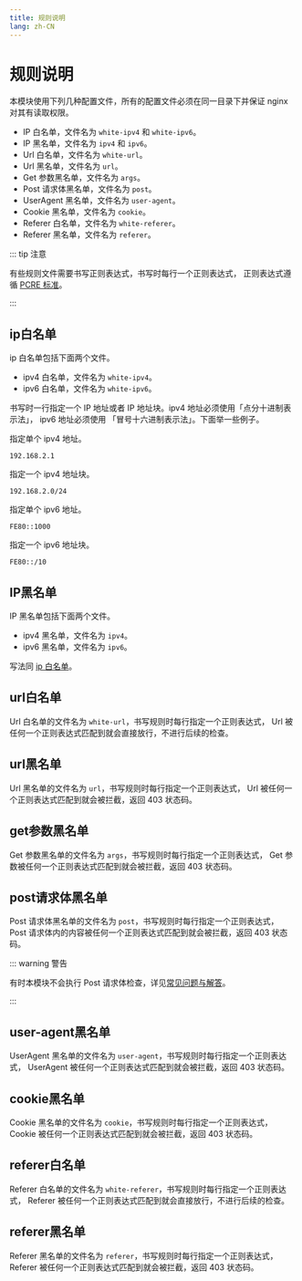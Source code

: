 ```yaml
---
title: 规则说明
lang: zh-CN
---
```


# 规则说明

本模块使用下列几种配置文件，所有的配置文件必须在同一目录下并保证 nginx 对其有读取权限。

* IP 白名单，文件名为 `white-ipv4` 和 `white-ipv6`。
* IP 黑名单，文件名为 `ipv4` 和 `ipv6`。
* Url 白名单，文件名为 `white-url`。
* Url 黑名单，文件名为 `url`。
* Get 参数黑名单，文件名为 `args`。
* Post 请求体黑名单，文件名为 `post`。
* UserAgent 黑名单，文件名为 `user-agent`。
* Cookie 黑名单，文件名为 `cookie`。
* Referer 白名单，文件名为 `white-referer`。
* Referer 黑名单，文件名为 `referer`。

::: tip 注意

有些规则文件需要书写正则表达式，书写时每行一个正则表达式，
正则表达式遵循 [PCRE 标准](http://www.pcre.org/current/doc/html/pcre2syntax.html)。

:::

## ip白名单

ip 白名单包括下面两个文件。

* ipv4 白名单，文件名为 `white-ipv4`。
* ipv6 白名单，文件名为 `white-ipv6`。

书写时一行指定一个 IP 地址或者 IP 地址块。ipv4 地址必须使用「点分十进制表示法」，
ipv6 地址必须使用 「冒号十六进制表示法」。下面举一些例子。

指定单个 ipv4 地址。

```
192.168.2.1
```

指定一个 ipv4 地址块。

```
192.168.2.0/24
```

指定单个 ipv6 地址。

```
FE80::1000
```

指定一个 ipv6 地址块。

```
FE80::/10
```

## IP黑名单

IP 黑名单包括下面两个文件。

* ipv4 黑名单，文件名为 `ipv4`。
* ipv6 黑名单，文件名为 `ipv6`。

写法同 [ip 白名单](#ip白名单)。

## url白名单

Url 白名单的文件名为 `white-url`，书写规则时每行指定一个正则表达式，
Url 被任何一个正则表达式匹配到就会直接放行，不进行后续的检查。

## url黑名单

Url 黑名单的文件名为 `url`，书写规则时每行指定一个正则表达式，
Url 被任何一个正则表达式匹配到就会被拦截，返回 403 状态码。

## get参数黑名单

Get 参数黑名单的文件名为 `args`，书写规则时每行指定一个正则表达式，
Get 参数被任何一个正则表达式匹配到就会被拦截，返回 403 状态码。

## post请求体黑名单

Post 请求体黑名单的文件名为 `post`，书写规则时每行指定一个正则表达式，
Post 请求体内的内容被任何一个正则表达式匹配到就会被拦截，返回 403 状态码。

::: warning 警告

有时本模块不会执行 Post 请求体检查，详见[常见问题与解答](faq.md#post检测失效)。

:::

## user-agent黑名单

UserAgent 黑名单的文件名为 `user-agent`，书写规则时每行指定一个正则表达式，
UserAgent 被任何一个正则表达式匹配到就会被拦截，返回 403 状态码。

## cookie黑名单

Cookie 黑名单的文件名为 `cookie`，书写规则时每行指定一个正则表达式，
Cookie 被任何一个正则表达式匹配到就会被拦截，返回 403 状态码。

## referer白名单

Referer 白名单的文件名为 `white-referer`，书写规则时每行指定一个正则表达式，
Referer 被任何一个正则表达式匹配到就会直接放行，不进行后续的检查。

## referer黑名单

Referer 黑名单的文件名为 `referer`，书写规则时每行指定一个正则表达式，
Referer 被任何一个正则表达式匹配到就会被拦截，返回 403 状态码。